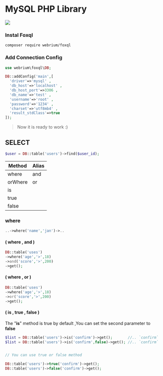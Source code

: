 # MySQL PHP Library
![](https://repository-images.githubusercontent.com/305963460/3f37a400-7c49-11eb-9bd8-2b04e15fdf19)

### Instal Foxql 
```
composer require webrium/foxql
```

### Add Connection Config
```PHP
use webrium\foxql\DB;

DB::addConfig('main',[
  'driver'=>'mysql' ,
  'db_host'=>'localhost' ,
  'db_host_port'=>3306 ,
  'db_name'=>'test' ,
  'username'=>'root' ,
  'password'=>'1234' ,
  'charset'=>'utf8mb4' ,
  'result_stdClass'=>true
]);
```

> Now it is ready to work :)

## SELECT

```PHP
$user = DB::table('users')->find($user_id);
```

|Method|Alias|
|--|--|
|where|and|
|orWhere|or|
|is||
|true||
|false||

### where

```PHP
..->where('name','jan')->..
```

#### ( where , and )
```PHP
DB::table('uses')
->where('age','>',18)
->and('score','>',200)
->get();
```

#### ( where , or )
```PHP
DB::table('uses')
->where('age','>',18)
->or('score','>',200)
->get();
```
#### ( is , true , false )
The "**is**" method is true by default ,You can set the second parameter to **false**
```PHP
$list = DB::table('users')->is('confirm')->get();       //.. `confirm` = true
$list = DB::table('users')->is('confirm',false)->get(); //.. `confirm` = false


// You can use true or false method

DB::table('users')->true('confirm')->get();
DB::table('users')->false('confirm')->get();
```
